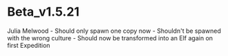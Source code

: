 # Beta_v1.5.21

Julia Melwood
    - Should only spawn one copy now
    - Shouldn't be spawned with the wrong culture
    - Should now be transformed into an Elf again on first Expedition
